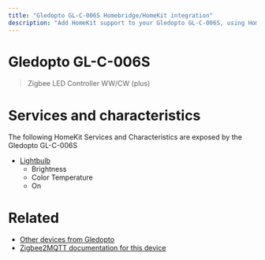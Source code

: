 ```yaml
---
title: "Gledopto GL-C-006S Homebridge/HomeKit integration"
description: "Add HomeKit support to your Gledopto GL-C-006S, using Homebridge, Zigbee2MQTT and homebridge-z2m."
---
```

<!---
This file has been GENERATED using src/docgen/docgen.ts
DO NOT EDIT THIS FILE MANUALLY!
-->
# Gledopto GL-C-006S
> Zigbee LED Controller WW/CW (plus)


# Services and characteristics
The following HomeKit Services and Characteristics are exposed by
the Gledopto GL-C-006S

* [Lightbulb](../../light.md)
  * Brightness
  * Color Temperature
  * On


# Related
* [Other devices from Gledopto](../index.md#gledopto)
* [Zigbee2MQTT documentation for this device](https://www.zigbee2mqtt.io/devices/GL-C-006S.html)